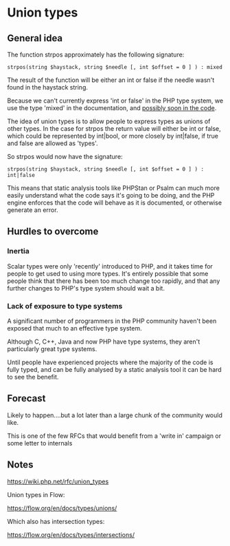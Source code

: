 # Union types

## General idea

The function strpos approximately has the following signature:

```
strpos(string $haystack, string $needle [, int $offset = 0 ] ) : mixed
```

The result of the function will be either an int or false if the needle wasn't found in the haystack string.

Because we can't currently express 'int or false' in the PHP type system, we use the type 'mixed' in the documentation, and [possibly soon in the code](https://wiki.php.net/rfc/mixed-typehint).

The idea of union types is to allow people to express types as unions of other types. In the case for strpos the return value will either be int or false, which could be represented by int|bool, or more closely by int|false, if true and false are allowed as 'types'.

So strpos would now have the signature:

```
strpos(string $haystack, string $needle [, int $offset = 0 ] ) : int|false
```

This means that static analysis tools like PHPStan or Psalm can much more easily understand what the code says it's going to be doing, and the PHP engine enforces that the code will behave as it is documented, or otherwise generate an error.

## Hurdles to overcome

### Inertia

Scalar types were only 'recently' introduced to PHP, and it takes time for people to get used to using more types. It's entirely possible that some people think that there has been too much change too rapidly, and that any further changes to PHP's type system should wait a bit.


### Lack of exposure to type systems

A significant number of programmers in the PHP community haven't been exposed that much to an effective type system. 

Although C, C++, Java and now PHP have type systems, they aren't particularly great type systems. 

Until people have experienced projects where the majority of the code is fully typed, and can be fully analysed by a static analysis tool it can be hard to see the benefit.


## Forecast

Likely to happen....but a lot later than a large chunk of the community would like.

This is one of the few RFCs that would benefit from a 'write in' campaign or some letter to internals 


## Notes

https://wiki.php.net/rfc/union_types


Union types in Flow:

https://flow.org/en/docs/types/unions/


Which also has intersection types:

https://flow.org/en/docs/types/intersections/
